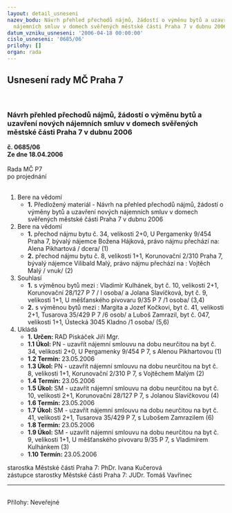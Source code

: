 ```yaml
---
layout: detail_usneseni
nazev_bodu: Návrh přehled přechodů nájmů, žádostí o výměnu bytů a uzavření nových
  nájemních smluv v domech svěřených městské části Praha 7 v dubnu 2006
datum_vzniku_usneseni: '2006-04-18 00:00:00'
cislo_usneseni: '0685/06'
prilohy: []
organ: rada
---
```

<div id="ucUsn_pList" class="usn">
	<span><h2>Usnesení rady MČ Praha 7 </h2>
<br></span><div class="standBody">
<span><h3>Návrh přehled přechodů nájmů, žádostí o výměnu bytů a uzavření nových nájemních smluv v domech svěřených městské části Praha 7 v dubnu 2006</h3></span><div class="center">
		<strong>č. 0685/06</strong><br>
	</div>
<div class="center">
		<strong>Ze dne 18.04.2006</strong><br><br>
	</div>Rada MČ P7<br> po projednání<br><br><ol>
<li>Bere na vědomí<ul><li>
<strong>1.</strong> Předložený materiál - Návrh na přehled přechodů nájmů, žádostí o výměny bytů a uzavření nových nájemních smluv v domech svěřených městské části Praha 7 v dubnu 2006</li></ul>
</li>
<li>Bere na vědomí<ul>
<li>
<strong>1.</strong> přechod nájmu bytu č. 34, velikosti 2+0,  U Pergamenky 9/454 Praha 7, bývalý nájemce Božena Hájková, právo nájmu přechází na: Alena Pikhartová / dcera/ (1)</li>
<li>
<strong>2.</strong> přechod nájmu bytu č. 8, velikosti 1+1, Korunovační 2/310 Praha 7, bývalý nájemce  Vilibald Malý, právo nájmu přechází  na : Vojtěch Malý / vnuk/ (2)</li>
</ul>
</li>
<li>Souhlasí<ul>
<li>
<strong>1.</strong> s výměnou bytů mezi : Vladimír Kulhánek, byt č. 10, velikosti 2+1, Korunovační 28/127 P 7 / l osoba/ a Jolana Slavíčková, byt č. 9, velikosti 1+1, U měšťanského pivovaru  9/35 P 7  /1 osoba/ (3,4)</li>
<li>
<strong>2.</strong> s výměnou bytů mezi : Margita a Jozef Kočkovi, byt č. 41, velikosti 2+1, Tusarova 35/429 P 7 /6 osob/ a Luboš Zamrazil, byt č. 047, velikosti 1+1, Ústecká 3045 Kladno /1 osoba/   (5,6)</li>
</ul>
</li>
<li>Ukládá<ul>
<li>
<strong>1. Určen: </strong>RAD Piskáček Jiří Mgr.</li>
<li>
<strong>1.1 Úkol: </strong>PN - uzavřít nájemní smlouvu na dobu neurčitou na byt č. 34, velikosti 2+0, U Pergamenky 9/454 P 7, s Alenou Pikhartovou (1)</li>
<li>
<strong>1.2 Termín: </strong>23.05.2006</li>
<li>
<strong>1.3 Úkol: </strong>PN - uzavřít nájemní smlouvu na dobu neurčitou na byt č. 8, velikosti 1+1, Korunovační 2/310 P 7, s Vojtěchem Malým (2)</li>
<li>
<strong>1.4 Termín: </strong>23.05.2006</li>
<li>
<strong>1.5 Úkol: </strong>SM - uzavřít nájemní smlouvu na dobu neurčitou na byt č. 10, velikosti 2+1, Korunovační 28/127 P 7,  s Jolanou Slavíčkovou (4)</li>
<li>
<strong>1.6 Termín: </strong>23.05.2006</li>
<li>
<strong>1.7 Úkol: </strong>SM - uzavřít nájemní smlouvu na dobu neurčitou na byt č. 41, velikosti 2+1, Tusarova 35/429 P 7, s Lubošem Zamrazilem   (6)</li>
<li>
<strong>1.8 Termín: </strong>23.05.2006</li>
<li>
<strong>1.9 Úkol: </strong>SM - uzavřít nájemní smlouvu na dobu neurčitou na byt č. 9, velikosti 1+1, U měšťanského pivovaru 9/35  P 7, s Vladimírem Kulhánkem (3) </li>
<li>
<strong>1.10 Termín: </strong>23.05.2006</li>
</ul>
</li>
</ol>starostka Městské části Praha 7: PhDr. Ivana Kučerová<br>zástupce starostky Městské části Praha 7: JUDr. Tomáš Vavřinec <hr>
<br>Přílohy: Neveřejné</div>
</div>